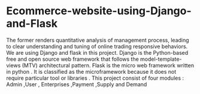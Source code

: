 # Ecommerce-website-using-Django-and-Flask

The former renders quantitative analysis of management process, leading to clear understanding and tuning of online trading responsive behaviors. 
We are using Django and flask in this project.
Django is the Python-based free and open source web framework that follows the model-template-views (MTV) architectural pattern.
Flask is the micro web framework written in python . It is classified as the microframework because it does not require particular tool or libraries .
This project consist of four modules :
                    Admin ,User , Enterprises ,Payment ,Supply and Demand
